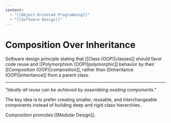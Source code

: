 ```yaml
---
context:
  - "[[Object-Oriented Programming]]"
  - "[[Software Design]]"
---
```


# Composition Over Inheritance

Software design principle stating that [[Class (OOP)|classes]] should favor code reuse and [[Polymorphism (OOP)|polymorphic]] behavior by their [[Composition (OOP)|composition]], rather than [[Inheritance (OOP)|inheritance]] from a parent class.

---

_"Ideally all reuse can be achieved by assembling existing components."_

The key idea is to prefer creating smaller, reusable, and interchangeable components instead of building deep and rigid class hierarchies.

Composition promotes [[Modular Design]].
